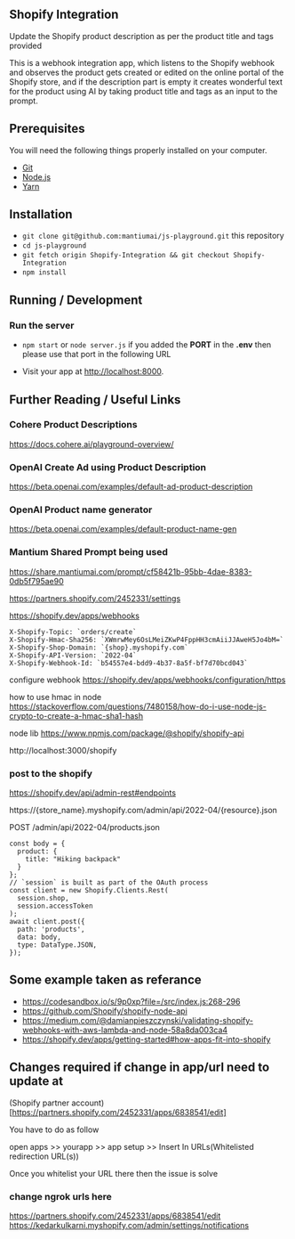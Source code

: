 ## Shopify Integration

Update the Shopify product description as per the product title and tags provided

This is a webhook integration app, which listens to the Shopify webhook and observes the product gets created or edited on the online portal of the Shopify store, and if the description part is empty it creates wonderful text for the product using AI by taking product title and tags as an input to the prompt.

## Prerequisites

You will need the following things properly installed on your computer.

- [Git](https://git-scm.com/)
- [Node.js](https://nodejs.org/)
- [Yarn](https://yarnpkg.com/)

## Installation

- `git clone git@github.com:mantiumai/js-playground.git` this repository
- `cd js-playground`
- `git fetch origin Shopify-Integration && git checkout Shopify-Integration`
- `npm install`

## Running / Development

### Run the server

- `npm start` or `node server.js`
if you added the **PORT** in the **.env** then please use that port in the following URL

- Visit your app at [http://localhost:8000](http://localhost:8000).

## Further Reading / Useful Links

### Cohere Product Descriptions
https://docs.cohere.ai/playground-overview/

### OpenAI Create Ad using Product Description
https://beta.openai.com/examples/default-ad-product-description

### OpenAI Product name generator
https://beta.openai.com/examples/default-product-name-gen

### Mantium Shared Prompt being used
https://share.mantiumai.com/prompt/cf58421b-95bb-4dae-8383-0db5f795ae90



https://partners.shopify.com/2452331/settings


https://shopify.dev/apps/webhooks


```
X-Shopify-Topic: `orders/create`
X-Shopify-Hmac-Sha256: `XWmrwMey6OsLMeiZKwP4FppHH3cmAiiJJAweH5Jo4bM=`
X-Shopify-Shop-Domain: `{shop}.myshopify.com`
X-Shopify-API-Version: `2022-04`
X-Shopify-Webhook-Id: `b54557e4-bdd9-4b37-8a5f-bf7d70bcd043`
```


configure webhook
https://shopify.dev/apps/webhooks/configuration/https


how to use hmac in node
https://stackoverflow.com/questions/7480158/how-do-i-use-node-js-crypto-to-create-a-hmac-sha1-hash


node lib
https://www.npmjs.com/package/@shopify/shopify-api



http://localhost:3000/shopify


### post to the shopify
https://shopify.dev/api/admin-rest#endpoints

https://{store_name}.myshopify.com/admin/api/2022-04/{resource}.json

POST /admin/api/2022-04/products.json

```
const body = {
  product: {
    title: "Hiking backpack"
  }
};
// `session` is built as part of the OAuth process
const client = new Shopify.Clients.Rest(
  session.shop,
  session.accessToken
);
await client.post({
  path: 'products',
  data: body,
  type: DataType.JSON,
});
```

## Some example taken as referance
- https://codesandbox.io/s/9p0xp?file=/src/index.js:268-296
- https://github.com/Shopify/shopify-node-api
- https://medium.com/@damianpieszczynski/validating-shopify-webhooks-with-aws-lambda-and-node-58a8da003ca4
- https://shopify.dev/apps/getting-started#how-apps-fit-into-shopify


## Changes required if change in app/url need to update at

(Shopify partner account)[https://partners.shopify.com/2452331/apps/6838541/edit]

You have to do as follow

open apps >> yourapp >> app setup >> Insert In URLs(Whitelisted redirection URL(s))

Once you whitelist your URL there then the issue is solve

### change ngrok urls here

https://partners.shopify.com/2452331/apps/6838541/edit
https://kedarkulkarni.myshopify.com/admin/settings/notifications

